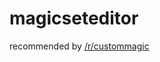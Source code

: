 magicseteditor
==============

recommended by [/r/custommagic](http://www.reddit.com/r/custommagic)
